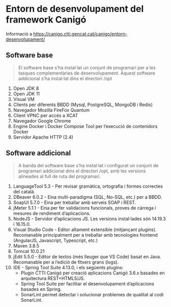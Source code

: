 # Entorn de desenvolupament del framework Canigó

Informació a <https://canigo.ctti.gencat.cat/canigo/entorn-desenvolupament/>

## Software base

> El software base s’ha instal·lat un conjunt de programari per a les tasques complementàries de desenvolupament. Aquest software addicional s’ha instal·lat dins el directori /opt

1. Open JDK 8
1. Open JDK 11
1. Visual VM
1. Clients per diferents BBDD (Mysql, PostgreSQL, MongoDB i Redis)
1. Navegador Mozilla FireFox Quantum
1. Client VPNC per accés a XCAT
1. Navegador Google Chrome
1. Engine Docker i Docker Compose Tool per l’execució de contenidors Docker
1. Servidor Apache HTTP (2.4)

## Software addicional

> A banda del software base s’ha instal·lat i configurat un conjunt de programari addicional dins el directori /opt, amb les versions alineades al full de ruta del programari.

1. LanguageTool 5.3 - Per revisar gramàtica, ortografia i formes correctes del català.
1. DBeaver 6.0.2 - Eina multi-paradigma (SQL, No-SQL, etc.) per a BBDD.
1. SoapUI 5.7.0 - Eina per treballar amb serveis SOAP i REST.
1. jMeter 5.1.1 - Eina per fer validacions funcionals, proves de càrrega i mesures de rendiment d’aplicacions.
1. NodeJS - Servidor d’aplicacions JS. Les versions instal·lades són 14.19.3 i 16.15.0.
1. Visual Studio Code - Editor altament extensible (mitjançant plugins). Recomanable principalment per a treballar amb tecnologies frontend (AngularJS, Javascript, Typescript, etc.)
1. Maven 3.8.5
1. Tomcat 10.0.21
1. jEdit 5.5.0 - Editor de textos (més lleuger que VS Code) basat en Java. Recomanable per a l’edició de fitxers grans (logs).
1. IDE - Spring Tool Suite 4.13.0, i els següents plugins:
   * Plugin CTTI Canigó per creació aplicacions Canigó 3.6.x basades en arquitectura REST+HTML5/JS.
   * Spring Tool Suite per facilitar el desenvolupament d’aplicacions basades en Spring.
   * SonarLint permet detectar i solucionar problemes de qualitat al codi SonarLint.
